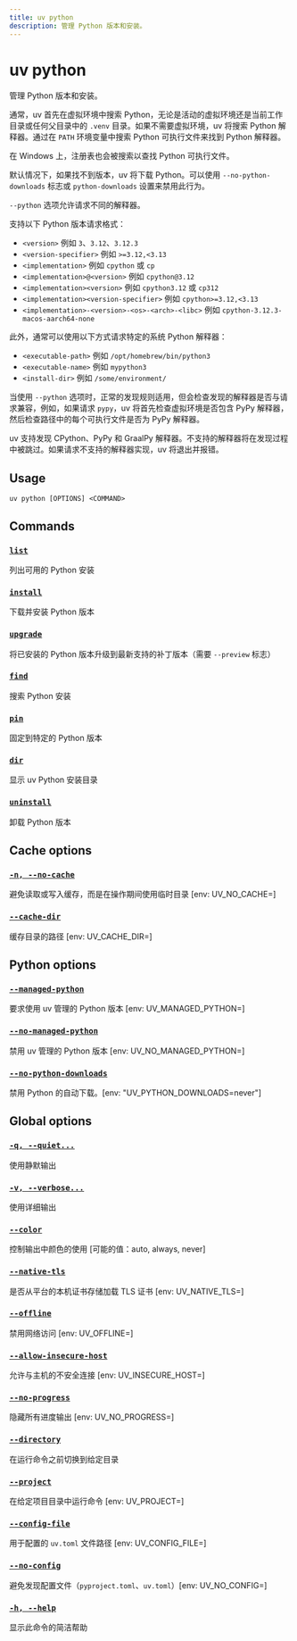 ```yaml
---
title: uv python
description: 管理 Python 版本和安装。
---
```


# uv python

管理 Python 版本和安装。

通常，uv 首先在虚拟环境中搜索 Python，无论是活动的虚拟环境还是当前工作目录或任何父目录中的 `.venv` 目录。如果不需要虚拟环境，uv 将搜索 Python 解释器。通过在 `PATH` 环境变量中搜索 Python 可执行文件来找到 Python 解释器。

在 Windows 上，注册表也会被搜索以查找 Python 可执行文件。

默认情况下，如果找不到版本，uv 将下载 Python。可以使用 `--no-python-downloads` 标志或 `python-downloads` 设置来禁用此行为。

`--python` 选项允许请求不同的解释器。

支持以下 Python 版本请求格式：

- `<version>` 例如 `3`、`3.12`、`3.12.3`
- `<version-specifier>` 例如 `>=3.12,<3.13`
- `<implementation>` 例如 `cpython` 或 `cp`
- `<implementation>@<version>` 例如 `cpython@3.12`
- `<implementation><version>` 例如 `cpython3.12` 或 `cp312`
- `<implementation><version-specifier>` 例如 `cpython>=3.12,<3.13`
- `<implementation>-<version>-<os>-<arch>-<libc>` 例如 `cpython-3.12.3-macos-aarch64-none`

此外，通常可以使用以下方式请求特定的系统 Python 解释器：

- `<executable-path>` 例如 `/opt/homebrew/bin/python3`
- `<executable-name>` 例如 `mypython3`
- `<install-dir>` 例如 `/some/environment/`

当使用 `--python` 选项时，正常的发现规则适用，但会检查发现的解释器是否与请求兼容，例如，如果请求 `pypy`，uv 将首先检查虚拟环境是否包含 PyPy 解释器，然后检查路径中的每个可执行文件是否为 PyPy 解释器。

uv 支持发现 CPython、PyPy 和 GraalPy 解释器。不支持的解释器将在发现过程中被跳过。如果请求不支持的解释器实现，uv 将退出并报错。

## Usage

```
uv python [OPTIONS] <COMMAND>
```

## Commands

### [`list`](#list)

列出可用的 Python 安装

### [`install`](#install)

下载并安装 Python 版本

### [`upgrade`](#upgrade)

将已安装的 Python 版本升级到最新支持的补丁版本（需要 `--preview` 标志）

### [`find`](#find)

搜索 Python 安装

### [`pin`](#pin)

固定到特定的 Python 版本

### [`dir`](#dir)

显示 uv Python 安装目录

### [`uninstall`](#uninstall)

卸载 Python 版本

## Cache options

### [`-n, --no-cache`](#-n-no-cache)

避免读取或写入缓存，而是在操作期间使用临时目录 [env: UV_NO_CACHE=]

### [`--cache-dir`](#-cache-dir)

缓存目录的路径 [env: UV_CACHE_DIR=]

## Python options

### [`--managed-python`](#-managed-python)

要求使用 uv 管理的 Python 版本 [env: UV_MANAGED_PYTHON=]

### [`--no-managed-python`](#-no-managed-python)

禁用 uv 管理的 Python 版本 [env: UV_NO_MANAGED_PYTHON=]

### [`--no-python-downloads`](#-no-python-downloads)

禁用 Python 的自动下载。[env: "UV_PYTHON_DOWNLOADS=never"]

## Global options

### [`-q, --quiet...`](#-q-quiet)

使用静默输出

### [`-v, --verbose...`](#-v-verbose)

使用详细输出

### [`--color`](#-color)

控制输出中颜色的使用 [可能的值：auto, always, never]

### [`--native-tls`](#-native-tls)

是否从平台的本机证书存储加载 TLS 证书 [env: UV_NATIVE_TLS=]

### [`--offline`](#-offline)

禁用网络访问 [env: UV_OFFLINE=]

### [`--allow-insecure-host`](#-allow-insecure-host)

允许与主机的不安全连接 [env: UV_INSECURE_HOST=]

### [`--no-progress`](#-no-progress)

隐藏所有进度输出 [env: UV_NO_PROGRESS=]

### [`--directory`](#-directory)

在运行命令之前切换到给定目录

### [`--project`](#-project)

在给定项目目录中运行命令 [env: UV_PROJECT=]

### [`--config-file`](#-config-file)

用于配置的 `uv.toml` 文件路径 [env: UV_CONFIG_FILE=]

### [`--no-config`](#-no-config)

避免发现配置文件（`pyproject.toml`、`uv.toml`）[env: UV_NO_CONFIG=]

### [`-h, --help`](#-h-help)

显示此命令的简洁帮助
